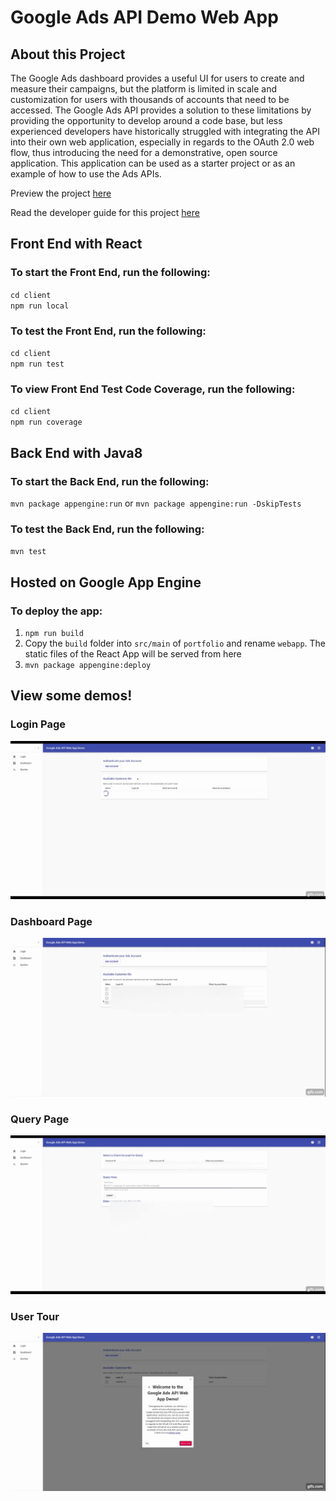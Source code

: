 # Google Ads API Demo Web App

## About this Project
The Google Ads dashboard provides a useful UI for users to create and measure their campaigns, but the platform is limited in scale and customization for users with thousands of accounts that need to be accessed. The Google Ads API provides a solution to these limitations by providing the opportunity to develop around a code base, but less experienced developers have historically struggled with integrating the API into their own web application, especially in regards to the OAuth 2.0 web flow, thus introducing the need for a demonstrative, open source application. This application can be used as a starter project or as an example of how to use the Ads APIs.

Preview the project [here](http://app-infra-transformer-step.appspot.com/)

Read the developer guide for this project [here](DemoGuide.pdf)

## Front End with React

### To start the Front End, run the following:

`cd client`  
`npm run local`

### To test the Front End, run the following:

`cd client`  
`npm run test`

### To view Front End Test Code Coverage, run the following:

`cd client`  
`npm run coverage`

## Back End with Java8

### To start the Back End, run the following:
`mvn package appengine:run`
or 
`mvn package appengine:run -DskipTests`

### To test the Back End, run the following:
`mvn test`


## Hosted on Google App Engine
### To deploy the app:

1. `npm run build`
1. Copy the `build` folder into `src/main` of `portfolio` and rename `webapp`. The static files of the React App will be served from here
1. `mvn package appengine:deploy`

## View some demos!
### Login Page
![login gif](demos/login.gif)
### Dashboard Page
![dashboard gif](demos/dashboard.gif)
### Query Page
![query gif](demos/queries.gif)
### User Tour
![user_tour gif](demos/usertour.gif)
